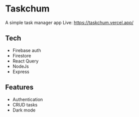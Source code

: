 # Taskchum

A simple task manager app
Live: https://taskchum.vercel.app/

## Tech
- Firebase auth
- Firestore
- React Query
- NodeJs
- Express

## Features
- Authentication
- CRUD tasks
- Dark mode
